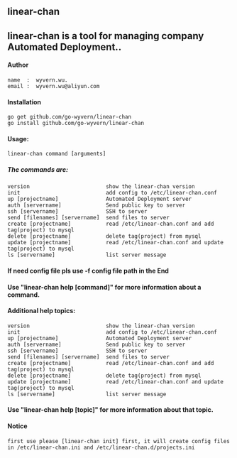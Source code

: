 ## linear-chan
    
## linear-chan is a tool for managing company Automated Deployment..

#### Author 
    
    name  :  wyvern.wu.
    email :  wyvern.wu@aliyun.com

#### Installation

    go get github.com/go-wyvern/linear-chan
    go install github.com/go-wyvern/linear-chan
    
#### Usage:

    linear-chan command [arguments]

##### The commands are:

    version                        show the linear-chan version
    init                           add config to /etc/linear-chan.conf
    up [projectname]               Automated Deployment server
    auth [servername]              Send public key to server
    ssh [servername]               SSH to server
    send [filenames] [servername]  send files to server
    create [projectname]           read /etc/linear-chan.conf and add tag(project) to mysql
    delete [projectname]           delete tag(project) from mysql
    update [projectname]           read /etc/linear-chan.conf and update tag(project) to mysql
    ls [servername]                list server message

#### If need config file pls use -f config file path in the End

#### Use "linear-chan help [command]" for more information about a command.

#### Additional help topics:

    version                        show the linear-chan version
    init                           add config to /etc/linear-chan.conf
    up [projectname]               Automated Deployment server
    auth [servername]              Send public key to server
    ssh [servername]               SSH to server
    send [filenames] [servername]  send files to server
    create [projectname]           read /etc/linear-chan.conf and add tag(project) to mysql
    delete [projectname]           delete tag(project) from mysql
    update [projectname]           read /etc/linear-chan.conf and update tag(project) to mysql
    ls [servername]                list server message

#### Use "linear-chan help [topic]" for more information about that topic.

#### Notice

    first use please [linear-chan init] first, it will create config files in /etc/linear-chan.ini and /etc/linear-chan.d/projects.ini
